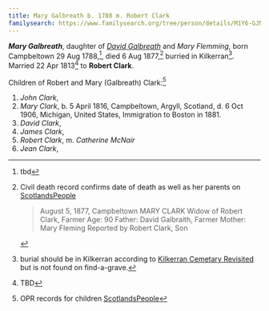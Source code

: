 ```yaml
---
title: Mary Galbreath b. 1788 m. Robert Clark
familysearch: https://www.familysearch.org/tree/person/details/M1Y6-GJN
---
```

***Mary Galbreath***, daughter of *[David Galbreath](galbreath-david-1755.md)* and *Mary Flemming*, born Campbeltown 29 Aug 1788,[^birth], died 6 Aug 1877,[^death] burried in Kilkerran[^burial].  Married 22 Apr 1813[^marriage] to **Robert Clark**.

Children of Robert and Mary (Galbreath) Clark:[^children]

1. *John Clark*, 
2. *Mary Clark*, b. 5 April 1816, Campbeltown, Argyll, Scotland, d. 6 Oct 1906, Michigan, United States, Immigration to Boston in 1881.
3. *David Clark*, 
4. *James Clark*, 
5. *Robert Clark*, m. *Catherine McNair*
6. *Jean Clark*,

[^birth]: tbd

[^death]: Civil death record confirms date of death as well as her parents on  [ScotlandsPeople](https://www.scotlandspeople.gov.uk/record-results?search_type=people&dl_cat=statutory&dl_rec=statutory-deaths&surname=Clark&surname_so=exact&forename=Mary&forename_so=starts&other_surname_so=exact&mmsurname_so=syn&sex=F&from_year=1877&to_year=1877&birth_year_range=3&county=ARGYLL&rd_real_name%5B0%5D=ARGYLL%20AND%20BUTE%20%28CAMPBELTOWN%29%20OR%20CAMPBELTOWN%20%28LANDWARD%29%20OR%20CAMPBELTOWN%20%28BURGH%29%20OR%20CAMPBELTOWN&rd_display_name%5B0%5D=ARGYLL%20AND%20BUTE%20%28CAMPBELTOWN%29%7CCAMPBELTOWN%20%28LANDWARD%29%7CCAMPBELTOWN%20%28BURGH%29%7CCAMPBELTOWN_CAMPBELTOWN&rdno%5B0%5D=ARGYLL%20AND%20BUTE%20%2ACAMPBELTOWN%2A%20OR%20CAMPBELTOWN%20%2ALANDWARD%2A%20OR%20CAMPBELTOWN%20%2ABURGH%2A%20OR%20CAMPBELTOWN&record_type=stat_deaths)

    > August 5, 1877, Campbeltown 
    > MARY CLARK
    > Widow of Robert Clark, Farmer
    > Age: 90
    > Father: David Galbraith, Farmer 
    > Mother: Mary Fleming 
    > Reported by Robert Clark, Son

[^burial]: burial should be in Kilkerran according to [Kilkerran Cemetary Revisited](https://github.com/npg70/galbreath/blob/main/sources/kilkerran-graveyard-revisted.md#page-19) but is not found on find-a-grave.

[^marriage]: TBD

[^children]: OPR records for children [ScotlandsPeople](https://www.scotlandspeople.gov.uk/record-results?search_type=people&event=%28B%20OR%20C%20OR%20S%29&record_type%5B0%5D=opr_births&church_type=Old%20Parish%20Registers&dl_cat=church&dl_rec=church-births-baptisms&surname=clark&surname_so=exact&forename_so=starts&from_year=1814&to_year=1827&parent_names=clark&parent_names_so=exact&parent_name_two=galbreath&parent_name_two_so=exact&county=ARGYLL&record=Church%20of%20Scotland%20%28old%20parish%20registers%29%20Roman%20Catholic%20Church%20Other%20churches&rd_real_name%5B0%5D=CAMPBELTOWN%20%28LANDWARD%29%20OR%20CAMPBELTOWN%20%28BURGH%29%20OR%20CAMPBELTOWN&rd_display_name%5B0%5D=CAMPBELTOWN%20%28LANDWARD%29%7CCAMPBELTOWN%20%28BURGH%29%7CCAMPBELTOWN_CAMPBELTOWN&rd_label%5B0%5D=CAMPBELTOWN&rd_name%5B0%5D=CAMPBELTOWN%20%2ALANDWARD%2A%20OR%20CAMPBELTOWN%20%2ABURGH%2A%20OR%20CAMPBELTOWN&sort=asc&order=Date&field=year)

